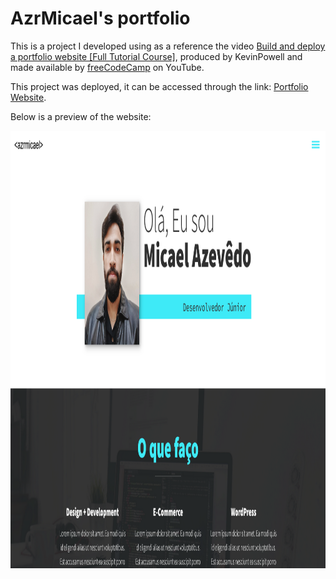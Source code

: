 # AzrMicael's portfolio

This is a project I developed using as a reference the video [Build and deploy a portfolio website [Full Tutorial Course]](https://www.youtube.com/watch?v=_xkSvufmjEs), produced by KevinPowell and made available by [freeCodeCamp](https://www.freecodecamp.org) on YouTube.

This project was deployed, it can be accessed through the link: [Portfolio Website](https://azrmicael.com/).

Below is a preview of the website:

<p align="center">
    <a href="https://azrmicael.com/">
    <img src="./assets/portfolio-preview.png" alt="AzrMicael's portfolio" height="700">
</p>
